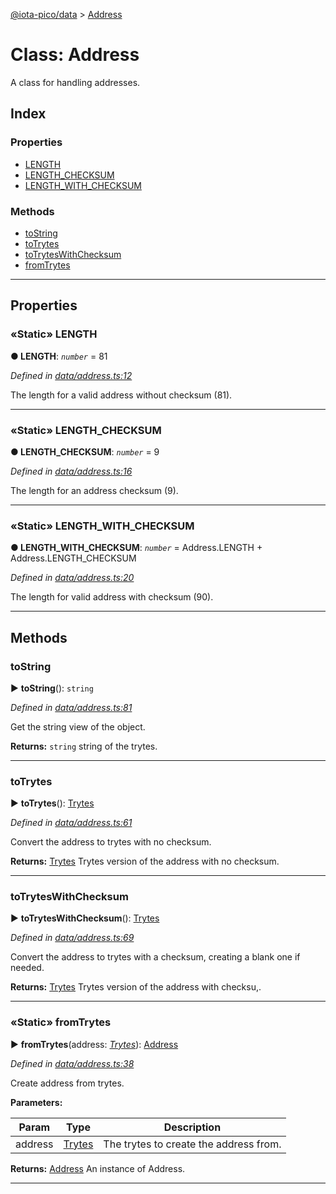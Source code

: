 [@iota-pico/data](../README.md) > [Address](../classes/address.md)



# Class: Address


A class for handling addresses.

## Index

### Properties

* [LENGTH](address.md#length)
* [LENGTH_CHECKSUM](address.md#length_checksum)
* [LENGTH_WITH_CHECKSUM](address.md#length_with_checksum)


### Methods

* [toString](address.md#tostring)
* [toTrytes](address.md#totrytes)
* [toTrytesWithChecksum](address.md#totryteswithchecksum)
* [fromTrytes](address.md#fromtrytes)



---
## Properties
<a id="length"></a>

### «Static» LENGTH

**●  LENGTH**:  *`number`*  = 81

*Defined in [data/address.ts:12](https://github.com/iotaeco/iota-pico-data/blob/e821738/src/data/address.ts#L12)*



The length for a valid address without checksum (81).




___

<a id="length_checksum"></a>

### «Static» LENGTH_CHECKSUM

**●  LENGTH_CHECKSUM**:  *`number`*  = 9

*Defined in [data/address.ts:16](https://github.com/iotaeco/iota-pico-data/blob/e821738/src/data/address.ts#L16)*



The length for an address checksum (9).




___

<a id="length_with_checksum"></a>

### «Static» LENGTH_WITH_CHECKSUM

**●  LENGTH_WITH_CHECKSUM**:  *`number`*  =  Address.LENGTH + Address.LENGTH_CHECKSUM

*Defined in [data/address.ts:20](https://github.com/iotaeco/iota-pico-data/blob/e821738/src/data/address.ts#L20)*



The length for valid address with checksum (90).




___


## Methods
<a id="tostring"></a>

###  toString

► **toString**(): `string`



*Defined in [data/address.ts:81](https://github.com/iotaeco/iota-pico-data/blob/e821738/src/data/address.ts#L81)*



Get the string view of the object.




**Returns:** `string`
string of the trytes.






___

<a id="totrytes"></a>

###  toTrytes

► **toTrytes**(): [Trytes](trytes.md)



*Defined in [data/address.ts:61](https://github.com/iotaeco/iota-pico-data/blob/e821738/src/data/address.ts#L61)*



Convert the address to trytes with no checksum.




**Returns:** [Trytes](trytes.md)
Trytes version of the address with no checksum.






___

<a id="totryteswithchecksum"></a>

###  toTrytesWithChecksum

► **toTrytesWithChecksum**(): [Trytes](trytes.md)



*Defined in [data/address.ts:69](https://github.com/iotaeco/iota-pico-data/blob/e821738/src/data/address.ts#L69)*



Convert the address to trytes with a checksum, creating a blank one if needed.




**Returns:** [Trytes](trytes.md)
Trytes version of the address with checksu,.






___

<a id="fromtrytes"></a>

### «Static» fromTrytes

► **fromTrytes**(address: *[Trytes](trytes.md)*): [Address](address.md)



*Defined in [data/address.ts:38](https://github.com/iotaeco/iota-pico-data/blob/e821738/src/data/address.ts#L38)*



Create address from trytes.


**Parameters:**

| Param | Type | Description |
| ------ | ------ | ------ |
| address | [Trytes](trytes.md)   |  The trytes to create the address from. |





**Returns:** [Address](address.md)
An instance of Address.






___


